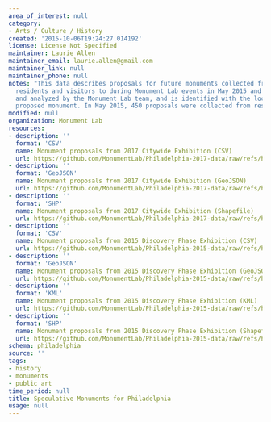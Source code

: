 ```yaml
---
area_of_interest: null
category:
- Arts / Culture / History
created: '2015-10-06T19:24:27.014192'
license: License Not Specified
maintainer: Laurie Allen
maintainer_email: laurie.allen@gmail.com
maintainer_link: null
maintainer_phone: null
notes: "This data describes proposals for future monuments collected from Philadelphia
  residents and visitors to during Monument Lab events in May 2015 and Autumn 2017. Each proposal was transcribed
  and analyzed by the Monument Lab team, and is identified with the location of the
  proposed monument. In May 2015, 450 proposals were collected from residents and visitors during a three week exhibition in the City Hall courtyard. In Autumn 2017, 4,500 proposals were collected from residents and visitors during a citywide exhibition held at 10 sites. Each proposal is identified by the location of the proposed monutment and include age and zip code of the proposer."
modified: null
organization: Monument Lab
resources:
- description: ''
  format: 'CSV'
  name: Monument proposals from 2017 Citywide Exhibition (CSV)
  url: https://github.com/MonumentLab/Philadelphia-2017-data/raw/refs/heads/main/monuments.csv
- description: ''
  format: 'GeoJSON'
  name: Monument proposals from 2017 Citywide Exhibition (GeoJSON)
  url: https://github.com/MonumentLab/Philadelphia-2017-data/raw/refs/heads/main/monuments.geojson
- description: ''
  format: 'SHP'
  name: Monument proposals from 2017 Citywide Exhibition (Shapefile)
  url: https://github.com/MonumentLab/Philadelphia-2017-data/raw/refs/heads/main/proposals-shapefile.zip
- description: ''
  format: 'CSV'
  name: Monument proposals from 2015 Discovery Phase Exhibition (CSV)
  url: https://github.com/MonumentLab/Philadelphia-2015-data/raw/refs/heads/main/monument_lab_master.csv
- description: ''
  format: 'GeoJSON'
  name: Monument proposals from 2015 Discovery Phase Exhibition (GeoJSON)
  url: https://github.com/MonumentLab/Philadelphia-2015-data/raw/refs/heads/main/monument_lab_master.geojson
- description: ''
  format: 'KML'
  name: Monument proposals from 2015 Discovery Phase Exhibition (KML)
  url: https://github.com/MonumentLab/Philadelphia-2015-data/raw/refs/heads/main/monument_lab_master.kml
- description: ''
  format: 'SHP'
  name: Monument proposals from 2015 Discovery Phase Exhibition (Shapefile)
  url: https://github.com/MonumentLab/Philadelphia-2015-data/raw/refs/heads/main/monument_lab_master.zip
schema: philadelphia
source: ''
tags:
- history
- monuments
- public art
time_period: null
title: Speculative Monuments for Philadelphia
usage: null
---
```

